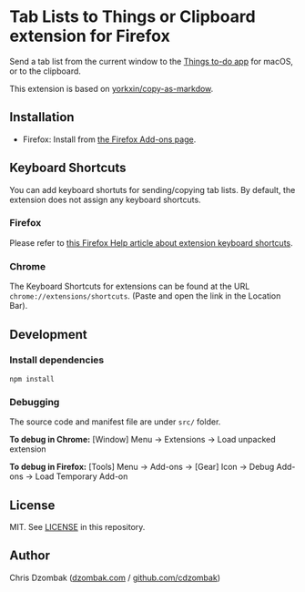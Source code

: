 # Tab Lists to Things or Clipboard extension for Firefox

Send a tab list from the current window to the [Things to-do app](https://culturedcode.com/things/) for macOS, or to the clipboard.

This extension is based on [yorkxin/copy-as-markdow](https://github.com/yorkxin/copy-as-markdown).

## Installation

* Firefox: Install from [the Firefox Add-ons page](https://addons.mozilla.org/en-US/firefox/addon/tab-lists-things-clipboard/).

## Keyboard Shortcuts

You can add keyboard shortuts for sending/copying tab lists. By default, the extension does not assign any keyboard shortcuts.

### Firefox

Please refer to [this Firefox Help article about extension keyboard shortcuts](https://support.mozilla.org/en-US/kb/manage-extension-shortcuts-firefox).

### Chrome

The Keyboard Shortcuts for extensions can be found at the URL `chrome://extensions/shortcuts`. (Paste and open the link in the Location Bar).

## Development

### Install dependencies

```shell
npm install
```

### Debugging

The source code and manifest file are under `src/` folder.

**To debug in Chrome:** [Window] Menu -> Extensions -> Load unpacked extension

**To debug in Firefox:** [Tools] Menu -> Add-ons -> [Gear] Icon -> Debug Add-ons -> Load Temporary Add-on

## License

MIT. See [LICENSE](./LICENSE) in this repository.

## Author

Chris Dzombak ([dzombak.com](https://www.dzombak.com) / [github.com/cdzombak](https://github.com/cdzombak))
